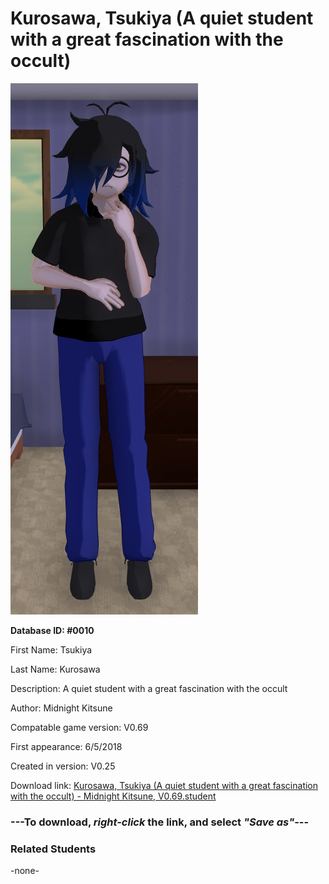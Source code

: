 # Kurosawa, Tsukiya (A quiet student with a great fascination with the occult)

<img src="../../Files/Images/Kurosawa, Tsukiya (A quiet student with a great fascination with the occult).png" title="Kurosawa, Tsukiya (A quiet student with a great fascination with the occult) - Midnight Kitsune, V0.69">

**Database ID: #0010**

First Name: Tsukiya

Last Name: Kurosawa

Description: A quiet student with a great fascination with the occult

Author: Midnight Kitsune

Compatable game version: V0.69

First appearance: 6/5/2018

Created in version: V0.25

Download link: <a href="https://raw.githubusercontent.com/Arbiter1223/Daigaku-Gurashi-Custom-Students/master/Files/Student%20Files/Kurosawa%2C%20Tsukiya%20(A%20quiet%20student%20with%20a%20great%20fascination%20with%20the%20occult)%20-%20Midnight%20Kitsune%2C%20V0.69.student">Kurosawa, Tsukiya (A quiet student with a great fascination with the occult) - Midnight Kitsune, V0.69.student</a>

### ---**To download, _right-click_ the link, and select _"Save as"_**---

### Related Students

-none-
